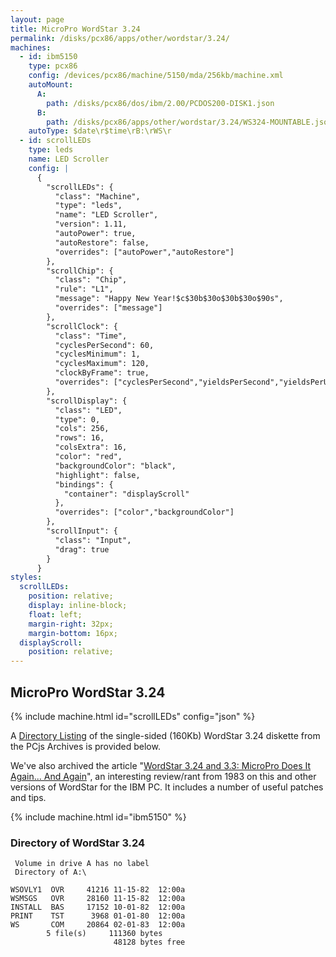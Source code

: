 ```yaml
---
layout: page
title: MicroPro WordStar 3.24
permalink: /disks/pcx86/apps/other/wordstar/3.24/
machines:
  - id: ibm5150
    type: pcx86
    config: /devices/pcx86/machine/5150/mda/256kb/machine.xml
    autoMount:
      A:
        path: /disks/pcx86/dos/ibm/2.00/PCDOS200-DISK1.json
      B:
        path: /disks/pcx86/apps/other/wordstar/3.24/WS324-MOUNTABLE.json
    autoType: $date\r$time\rB:\rWS\r
  - id: scrollLEDs
    type: leds
    name: LED Scroller
    config: |
      {
        "scrollLEDs": {
          "class": "Machine",
          "type": "leds",
          "name": "LED Scroller",
          "version": 1.11,
          "autoPower": true,
          "autoRestore": false,
          "overrides": ["autoPower","autoRestore"]
        },
        "scrollChip": {
          "class": "Chip",
          "rule": "L1",
          "message": "Happy New Year!$c$30b$30o$30b$30o$90s",
          "overrides": ["message"]
        },
        "scrollClock": {
          "class": "Time",
          "cyclesPerSecond": 60,
          "cyclesMinimum": 1,
          "cyclesMaximum": 120,
          "clockByFrame": true,
          "overrides": ["cyclesPerSecond","yieldsPerSecond","yieldsPerUpdate","cyclesMinimum","cyclesMaximum","requestAnimationFrame"]
        },
        "scrollDisplay": {
          "class": "LED",
          "type": 0,
          "cols": 256,
          "rows": 16,
          "colsExtra": 16,
          "color": "red",
          "backgroundColor": "black",
          "highlight": false,
          "bindings": {
            "container": "displayScroll"
          },
          "overrides": ["color","backgroundColor"]
        },
        "scrollInput": {
          "class": "Input",
          "drag": true
        }
      }
styles:
  scrollLEDs:
    position: relative;
    display: inline-block;
    float: left;
    margin-right: 32px;
    margin-bottom: 16px;
  displayScroll:
    position: relative;
---
```


MicroPro WordStar 3.24
----------------------

{% include machine.html id="scrollLEDs" config="json" %}

<div id="scrollLEDs"><div id="displayScroll"></div></div>

A [Directory Listing](#directory-of-wordstar-324) of the single-sided (160Kb) WordStar 3.24 diskette from the PCjs Archives
is provided below.

We've also archived the article "[WordStar 3.24 and 3.3: MicroPro Does It Again... And Again](../#pc-magazine-review)",
an interesting review/rant from 1983 on this and other versions of WordStar for the IBM PC.  It includes a number of useful patches and tips.

{% include machine.html id="ibm5150" %}

### Directory of WordStar 3.24

	 Volume in drive A has no label
	 Directory of A:\

	WSOVLY1  OVR     41216 11-15-82  12:00a
	WSMSGS   OVR     28160 11-15-82  12:00a
	INSTALL  BAS     17152 10-01-82  12:00a
	PRINT    TST      3968 01-01-80  12:00a
	WS       COM     20864 02-01-83  12:00a
	        5 file(s)     111360 bytes
	                       48128 bytes free
